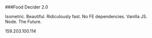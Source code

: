 ###Food Decider 2.0

Isometric. Beautiful. Ridiculously fast. No FE dependencies. Vanilla JS. Node. The Future.

159.203.100.114
